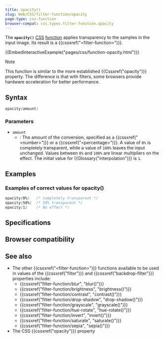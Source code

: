 ```yaml
---
title: opacity()
slug: Web/CSS/filter-function/opacity
page-type: css-function
browser-compat: css.types.filter-function.opacity
---
```




The **`opacity()`** [CSS](/Web/CSS) [function](/Web/CSS/CSS_Functions) applies transparency to the samples in the input image. Its result is a {{cssxref("&lt;filter-function&gt;")}}.

{{EmbedInteractiveExample("pages/css/function-opacity.html")}}

> [!NOTE]
> This function is similar to the more established {{Cssxref("opacity")}} property. The difference is that with filters, some browsers provide hardware acceleration for better performance.

## Syntax

```css
opacity(amount)
```

### Parameters

- `amount`
  - : The amount of the conversion, specified as a {{cssxref("&lt;number&gt;")}} or a {{cssxref("&lt;percentage&gt;")}}. A value of `0%` is completely transparent, while a value of `100%` leaves the input unchanged. Values between `0%` and `100%` are linear multipliers on the effect. The initial value for {{Glossary("interpolation")}} is `1`.

## Examples

### Examples of correct values for opacity()

```css
opacity(0%)   /* Completely transparent */
opacity(50%)  /* 50% transparent */
opacity(1)    /* No effect */
```

## Specifications



## Browser compatibility



## See also

- The other {{cssxref("&lt;filter-function&gt;")}} functions available to be used in values of the {{cssxref("filter")}} and {{cssxref("backdrop-filter")}} properties include:
  - {{cssxref("filter-function/blur", "blur()")}}
  - {{cssxref("filter-function/brightness", "brightness()")}}
  - {{cssxref("filter-function/contrast", "contrast()")}}
  - {{cssxref("filter-function/drop-shadow", "drop-shadow()")}}
  - {{cssxref("filter-function/grayscale", "grayscale()")}}
  - {{cssxref("filter-function/hue-rotate", "hue-rotate()")}}
  - {{cssxref("filter-function/invert", "invert()")}}
  - {{cssxref("filter-function/saturate", "saturate()")}}
  - {{cssxref("filter-function/sepia", "sepia()")}}
- The CSS {{cssxref("opacity")}} property
